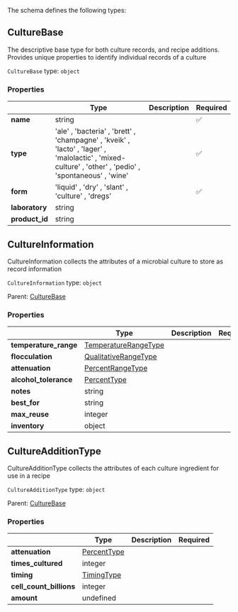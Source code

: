 The schema defines the following types:

## CultureBase

The descriptive base type for both culture records, and recipe additions. Provides unique properties to identify individual records of a culture

`CultureBase` type: `object`

### Properties

| | Type                                                                                                                                                   | Description | Required           |
| -------------- | ------------------------------------------------------------------------------------------------------------------------------------------------------ | ----------- | ------------------ |
| **name**       | string                                                                                                                                                 |             | :white_check_mark: |
| **type**       | 'ale' , 'bacteria' , 'brett' , 'champagne' , 'kveik' , 'lacto' , 'lager' , 'malolactic' , 'mixed-culture' , 'other' , 'pedio' , 'spontaneous' , 'wine' |             | :white_check_mark: |
| **form**       | 'liquid' , 'dry' , 'slant' , 'culture' , 'dregs'                                                                                                       |             | :white_check_mark: |
| **laboratory** | string                                                                                                                                                 |             |                    |
| **product_id** | string                                                                                                                                                 |             |                    |

## CultureInformation

CultureInformation collects the attributes of a microbial culture to store as record information

`CultureInformation` type: `object`

Parent: [CultureBase](#culturebase)

### Properties

|                       | Type                                                                   | Description | Required |
| --------------------- | ---------------------------------------------------------------------- | ----------- | -------- |
| **temperature_range** | [TemperatureRangeType](measureable_units.json.md#temperaturerangetype) |             |          |
| **flocculation**      | [QualitativeRangeType](measureable_units.json.md#qualitativerangetype) |             |          |
| **attenuation**       | [PercentRangeType](measureable_units.json.md#percentrangetype)         |             |          |
| **alcohol_tolerance** | [PercentType](measureable_units.json.md#percenttype)                   |             |          |
| **notes**             | string                                                                 |             |          |
| **best_for**          | string                                                                 |             |          |
| **max_reuse**         | integer                                                                |             |          |
| **inventory**         | object                                                                 |             |          |

## CultureAdditionType

CultureAdditionType collects the attributes of each culture ingredient for use in a recipe

`CultureAdditionType` type: `object`

Parent: [CultureBase](#culturebase)

### Properties

|                         | Type                                                 | Description | Required |
| ----------------------- | ---------------------------------------------------- | ----------- | -------- |
| **attenuation**         | [PercentType](measureable_units.json.md#percenttype) |             |          |
| **times_cultured**      | integer                                              |             |          |
| **timing**              | [TimingType](timing.json.md#timingtype)              |             |          |
| **cell_count_billions** | integer                                              |             |          |
| **amount**              | undefined                                            |             |          |
